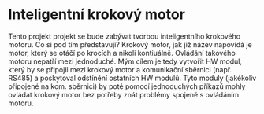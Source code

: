 # Inteligentní krokový motor

Tento projekt projekt se bude zabývat tvorbou inteligentního krokového motoru. Co si pod tím představuji? Krokový motor, jak již název napovídá je motor, který se otáčí po krocích a nikoli kontiuálně. Ovládání takového motoru nepatří mezi jednoduché. Mým cílem je tedy vytvořit HW modul, který by se připojil mezi krokový motor a komunikační sběrnici (např. RS485) a poskytoval odstínění ostatních HW modulů. Tyto moduly (jakékoliv připojené na kom. sběrnici) by poté pomocí jednoduchých příkazů mohly ovládat krokový motor bez potřeby znát problémy spojené s ovládáním motoru. 
